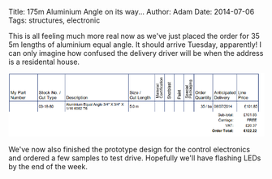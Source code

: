 Title: 175m Aluminium Angle on its way...
Author: Adam
Date: 2014-07-06
Tags: structures, electronic

This is all feeling much more real now as we've just placed the order for 35 5m
lengths of aluminium equal angle. It should arrive Tuesday, apparently! I can
only imagine how confused the delivery driver will be when the address is a
residental house.

![the order](/images/alu_order.png)

We've now also finished the prototype design for the control electronics and
ordered a few samples to test drive. Hopefully we'll have flashing LEDs by the
end of the week.
